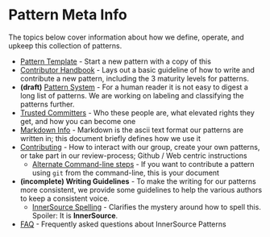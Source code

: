 # Pattern Meta Info

The topics below cover information about how we define, operate, and upkeep this collection of patterns.

* [Pattern Template](./pattern-template.md) - Start a new pattern with a copy of this
* [Contributor Handbook](./contributor-handbook.md) - Lays out a basic guideline of how to write and contribute a new pattern, including the 3 maturity levels for patterns.
* **(draft)** [Pattern System](./pattern-system.md) - For a human reader it is not easy to digest a long list of patterns. We are working on labeling and classifying the patterns further.
* [Trusted Committers](../TRUSTED-COMMITTERS.md) - Who these people are, what elevated rights they get, and how you can become one
* [Markdown Info](./markdown-info.md) - Markdown is the ascii text format our patterns are written in; this document briefly defines how we use it
* [Contributing](../CONTRIBUTING.md) - How to interact with our group, create your own patterns, or take part in our review-process; Github / Web centric instructions
  * [Alternate Command-line steps](./technical-git-howto.md) - If you want to contribute a pattern using `git` from the command-line, this is your document
* **(incomplete) Writing Guidelines** - To make the writing for our patterns more consistent, we provide some guidelines to help the various authors to keep a consistent voice.
  * [InnerSource Spelling](./innersource-spelling.md) - Clarifies the mystery around how to spell this. Spoiler: It is **InnerSource**.
* [FAQ](./FAQ.md) - Frequently asked questions about InnerSource Patterns
